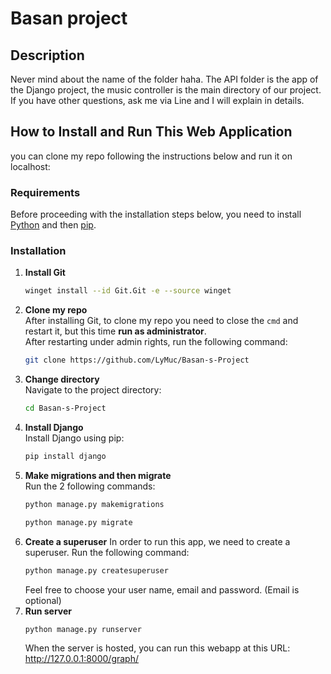 # Basan project

## Description
Never mind about the name of the folder haha. The API folder is the app of the Django project, the music controller is the main directory of our project. If you have other questions, ask me via Line and I will explain in details.

## How to Install and Run This Web Application

you can clone my repo following the instructions below and run it on localhost:

### Requirements
Before proceeding with the installation steps below, you need to install [Python](https://www.python.org/) and then [pip](https://www.youtube.com/watch?v=fJKdIf11GcI).

### Installation
1. **Install Git**  
   ```bash
   winget install --id Git.Git -e --source winget
   ```
2. **Clone my repo**  
   After installing Git, to clone my repo you need to close the `cmd` and restart it, but this time **run as administrator**.  
   After restarting under admin rights, run the following command:  
   ```bash
   git clone https://github.com/LyMuc/Basan-s-Project
   ```
3. **Change directory**  
   Navigate to the project directory:  
   ```bash
   cd Basan-s-Project
   ```
4. **Install Django**  
   Install Django using pip:
   ```bash
   pip install django
   ```
6. **Make migrations and then migrate**  
   Run the 2 following commands:  
   ```bash
   python manage.py makemigrations
   ```
   ```bash
   python manage.py migrate
   ```
7. **Create a superuser**
   In order to run this app, we need to create a superuser. Run the following command:
   ```bash
   python manage.py createsuperuser
   ```
   Feel free to choose your user name, email and password. (Email is optional)
8. **Run server**
   ```bash
   python manage.py runserver
   ```
   When the server is hosted, you can run this webapp at this URL: http://127.0.0.1:8000/graph/

